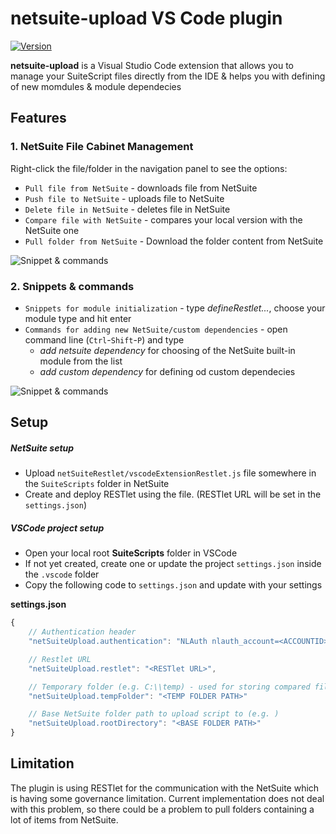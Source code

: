 # netsuite-upload VS Code plugin

[![Version](http://vsmarketplacebadge.apphb.com/version/tomastvrdy.netsuite-upload.svg)](https://marketplace.visualstudio.com/items?itemName=tomastvrdy.netsuite-upload)

**netsuite-upload** is a Visual Studio Code extension that allows you to manage your SuiteScript files directly from the IDE & helps you with defining of new momdules & module dependecies

## Features
### 1. NetSuite File Cabinet Management
Right-click the file/folder in the navigation panel to see the options:

- `Pull file from NetSuite` - downloads file from NetSuite
- `Push file to NetSuite` - uploads file to NetSuite
- `Delete file in NetSuite` - deletes file in NetSuite
- `Compare file with NetSuite` - compares your local version with the NetSuite one
- `Pull folder from NetSuite` - Download the folder content from NetSuite

![Snippet & commands](img/netsuite_upload.gif)  

### 2. Snippets & commands

- `Snippets for module initialization` - type *defineRestlet...*, choose your module type and hit enter
- `Commands for adding new NetSuite/custom dependencies` - open command line (`Ctrl`-`Shift`-`P`) and type
	- *add netsuite dependency* for choosing of the NetSuite built-in module from the list
	- *add custom dependency* for defining od custom dependecies 

![Snippet & commands](img/snippet_addModule.gif)  

## Setup
##### NetSuite setup
- Upload `netSuiteRestlet/vscodeExtensionRestlet.js` file somewhere in the `SuiteScripts` folder in NetSuite
- Create and deploy RESTlet using the file. (RESTlet URL will be set in the `settings.json`)

##### VSCode project setup
- Open your local root **SuiteScripts** folder in VSCode
- If not yet created, create one or update the project `settings.json` inside the `.vscode` folder
- Copy the following code to `settings.json` and update with your settings

**settings.json**
```javascript
{
	// Authentication header
  	"netSuiteUpload.authentication": "NLAuth nlauth_account=<ACCOUNTID>, nlauth_email=<LOGIN>, nlauth_signature=<PASSWORD>, nlauth_role=<ROLE>",

	// Restlet URL
	"netSuiteUpload.restlet": "<RESTlet URL>",

	// Temporary folder (e.g. C:\\temp) - used for storing compared file
	"netSuiteUpload.tempFolder": "<TEMP FOLDER PATH>"

	// Base NetSuite folder path to upload script to (e.g. )
	"netSuiteUpload.rootDirectory": "<BASE FOLDER PATH>"
}
```

## Limitation
The plugin is using RESTlet for the communication with the NetSuite which is having some governance limitation. Current implementation does not deal with this problem, so there could be a problem to pull folders containing a lot of items from NetSuite.